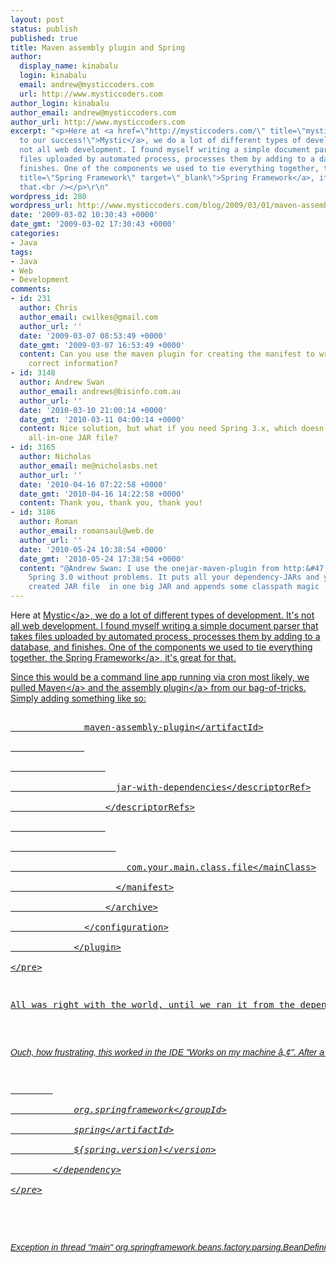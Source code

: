 ```yaml
---
layout: post
status: publish
published: true
title: Maven assembly plugin and Spring
author:
  display_name: kinabalu
  login: kinabalu
  email: andrew@mysticcoders.com
  url: http://www.mysticcoders.com
author_login: kinabalu
author_email: andrew@mysticcoders.com
author_url: http://www.mysticcoders.com
excerpt: "<p>Here at <a href=\"http://mysticcoders.com/\" title=\"mystic coders -
  to our success!\">Mystic</a>, we do a lot of different types of development. It's
  not all web development. I found myself writing a simple document parser that takes
  files uploaded by automated process, processes them by adding to a database, and
  finishes. One of the components we used to tie everything together, the <a href=\"http://www.springframework.org/\"
  title=\"Spring Framework\" target=\"_blank\">Spring Framework</a>, it's great for
  that.<br /></p>\r\n"
wordpress_id: 280
wordpress_url: http://www.mysticcoders.com/blog/2009/03/01/maven-assembly-plugin-and-spring/
date: '2009-03-02 10:30:43 +0000'
date_gmt: '2009-03-02 17:30:43 +0000'
categories:
- Java
tags:
- Java
- Web
- Development
comments:
- id: 231
  author: Chris
  author_email: cwilkes@gmail.com
  author_url: ''
  date: '2009-03-07 08:53:49 +0000'
  date_gmt: '2009-03-07 16:53:49 +0000'
  content: Can you use the maven plugin for creating the manifest to write out the
    correct information?
- id: 3148
  author: Andrew Swan
  author_email: andrews@bisinfo.com.au
  author_url: ''
  date: '2010-03-10 21:00:14 +0000'
  date_gmt: '2010-03-11 04:00:14 +0000'
  content: Nice solution, but what if you need Spring 3.x, which doesn't have the
    all-in-one JAR file?
- id: 3165
  author: Nicholas
  author_email: me@nicholasbs.net
  author_url: ''
  date: '2010-04-16 07:22:58 +0000'
  date_gmt: '2010-04-16 14:22:58 +0000'
  content: Thank you, thank you, thank you!
- id: 3186
  author: Roman
  author_email: romansaul@web.de
  author_url: ''
  date: '2010-05-24 10:38:54 +0000'
  date_gmt: '2010-05-24 17:38:54 +0000'
  content: "@Andrew Swan: I use the onejar-maven-plugin from http:&#47;&#47;code.google.com&#47;p&#47;onejar-maven-plugin&#47;\r\nwith
    Spring 3.0 without problems. It puts all your dependency-JARs and your own maven
    created JAR file  in one big JAR and appends some classpath magic ..."
---
```

<p>Here at <a title="mystic coders - to our success!" href="http:&#47;&#47;mysticcoders.com&#47;">Mystic<&#47;a>, we do a lot of different types of development. It's not all web development. I found myself writing a simple document parser that takes files uploaded by automated process, processes them by adding to a database, and finishes. One of the components we used to tie everything together, the <a title="Spring Framework" href="http:&#47;&#47;www.springframework.org" target="_blank">Spring Framework<&#47;a>, it's great for that.</p>
<p>Since this would be a command line app running via cron most likely, we pulled <a title="Apache Maven" href="http:&#47;&#47;maven.apache.org" target="_blank">Maven<&#47;a> and the <a title="Apache Maven assembly plugin" href="http:&#47;&#47;maven.apache.org&#47;plugins&#47;maven-assembly-plugin&#47;" target="_blank">assembly plugin<&#47;a> from our bag-of-tricks. Simply adding something like so:</p>
<pre lang="xml" colla="+">
<plugin>
              <artifactId>maven-assembly-plugin<&#47;artifactId><br />
              <configuration><br />
                  <descriptorRefs><br />
                    <descriptorRef>jar-with-dependencies<&#47;descriptorRef><br />
                  <&#47;descriptorRefs><br />
                  <archive><br />
                    <manifest><br />
                      <mainClass>com.your.main.class.file<&#47;mainClass><br />
                    <&#47;manifest><br />
                  <&#47;archive><br />
              <&#47;configuration><br />
            <&#47;plugin><br />
<&#47;pre></p>
<p>All was right with the world, until we ran it from the dependency included jar on the server, and BAM!</p>
<p><span style="font-family: Arial;"><em>Exception in thread "main" org.springframework.beans.factory.parsing.BeanDefinitionParsingException: Configuration problem: Unable to locate Spring NamespaceHandler for XML schema namespace<&#47;em> <span class="nobr"><a href="http:&#47;&#47;www.springframework.org&#47;schema&#47;context"><em>http:&#47;&#47;www.springframework.org&#47;schema&#47;context<&#47;em><&#47;a><&#47;span><&#47;span></p>
<p><span style="font-family: Arial;">Ouch, how frustrating, this worked in the IDE "Works on my machine &acirc;&bdquo;&cent;". After a bit of googling I realized, we were using separate dependencies for the Spring jars that we needed, and the contents of META-INF&#47; were getting overwritten (only a single JAR remember?). So the solution was to swap out all the separate Spring dependencies in <a title="Apache Maven" href="http:&#47;&#47;maven.apache.org" target="_blank">Maven<&#47;a>, and use the all-in-one like so:<&#47;span></p>
<pre lang="XML" colla="+">
        <dependency><br />
            <groupId>org.springframework<&#47;groupId><br />
            <artifactId>spring<&#47;artifactId><br />
            <version>${spring.version}<&#47;version><br />
        <&#47;dependency><br />
<&#47;pre></p>
